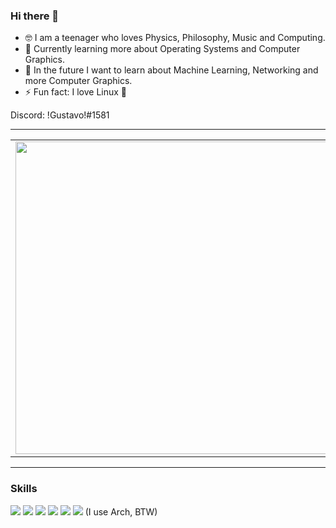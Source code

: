 ### Hi there 👋

<!--
**GustavoGLD/GustavoGLD** is a ✨ _special_ ✨ repository because its `README.md` (this file) appears on your GitHub profile.

Here are some ideas to get you started:

- 🌱 I’m currently learning Linux
- 👯 I’m looking to collaborate on ...
- 🤔 I’m looking for help with ...
- 💬 Ask me about ...
- 📫 How to reach me: ...
- 😄 Pronouns: ...
- ⚡ Fun fact: ...
-->

- 🤓 I am a teenager who loves Physics, Philosophy, Music and Computing.
- 🌱 Currently learning more about Operating Systems and Computer Graphics.
- 🔭 In the future I want to learn about Machine Learning, Networking and more Computer Graphics.
- ⚡ Fun fact: I love Linux 🐧

Discord: !Gustavo!#1581

----
<center>
<table>
    <tr>
        <td><img width="500px" align="left" src="https://github-readme-stats.vercel.app/api?username=GustavoGLD&show_icons=true&theme=vue-dark" /></td>
        <td><img width="450px" align="left" src="https://github-readme-stats.vercel.app/api/top-langs/?username=GustavoGLD&layout=compact&theme=vue-dark"/></td>
    </tr>   
</table>
</center>  

----

### Skills

![](https://img.shields.io/badge/C%2B%2B-00599C?style=for-the-badge&logo=c%2B%2B&logoColor=white)
![](https://img.shields.io/badge/Python-3776AB?style=for-the-badge&logo=python&logoColor=white)
![](https://img.shields.io/badge/OpenGL-FFFFFF?style=for-the-badge&logo=opengl)
![](https://camo.githubusercontent.com/f80e868fb72f4469fdabae9927bf68276801ecb2a3f104cae745f3338595b372/68747470733a2f2f696d672e736869656c64732e696f2f62616467652f53464d4c2d3843433434353f7374796c653d666f722d7468652d6261646765266c6f676f3d53464d4c266c6f676f436f6c6f723d7768697465)
![](https://img.shields.io/badge/VS_Code-0078D4?style=for-the-badge&logo=visual%20studio%20code&logoColor=white)
![](https://img.shields.io/badge/Arch_Linux-1793D1?style=for-the-badge&logo=arch-linux&logoColor=white) (I use Arch, BTW)

